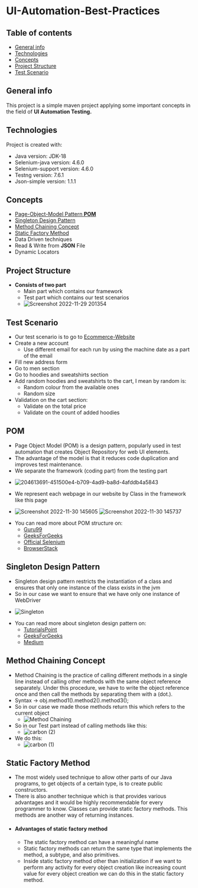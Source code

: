# UI-Automation-Best-Practices
## Table of contents
* [General info](#general-info)
* [Technologies](#technologies)
* [Concepts](#concepts)
* [Project Structure](#project-structure)
* [Test Scenario](#test-scenario)
## General info
This project is a simple maven project applying some important concepts in the field of **UI Automation Testing.**
## Technologies
Project is created with:
* Java version: JDK-18
* Selenium-java version: 4.6.0
* Selenium-support version: 4.6.0
* Testng version: 7.6.1
* Json-simple version: 1.1.1
## Concepts
* [Page-Object-Model Pattern **POM**](#pom)
* [Singleton Design Pattern](#singleton-design-pattern)
* [Method Chaining Concept](#method-chaining-concept)
* [Static Factory Method](#static-factory-method)
* Data Driven techniques
* Read & Write from **JSON** File
* Dynamic Locators
## Project Structure
* **Consists of two part**
  - Main part which contains our framework
  - Test part which contains our test scenarios
  - ![Screenshot 2022-11-29 201354](https://user-images.githubusercontent.com/41761100/204613691-451500e4-b709-4ad9-ba8d-4afddb4a5843.png)
## Test Scenario
* Our test scenario is to go to [Ecommerce-Website](https://magento.softwaretestingboard.com/)
* Create a new account
  - Use different email for each run by using the machine date as a part of the email
* Fill new address form
* Go to men section
* Go to hoodies and sweatshirts section
* Add random hoodies and sweatshirts to the cart, I mean by random is:
  - Random colour from the available ones
  - Random size
* Validation on the cart section:
  - Validate on the total price
  - Validate on the count of added hoodies
## POM
* Page Object Model (POM) is a design pattern, popularly used in test automation that creates Object Repository for web UI elements.
* The advantage of the model is that it reduces code duplication and improves test maintenance.
* We separate the framework (coding part) from the testing part
 - ![204613691-451500e4-b709-4ad9-ba8d-4afddb4a5843](https://user-images.githubusercontent.com/41761100/204801549-c8ba26dd-ff3c-497f-a444-e5353a1bf59c.png)
* We represent each webpage in our website by Class in the framework like this page
 - ![Screenshot 2022-11-30 145605](https://user-images.githubusercontent.com/41761100/204803096-b00e883b-2902-44d6-8281-0243c968a603.jpg) ![Screenshot 2022-11-30 145737](https://user-images.githubusercontent.com/41761100/204803641-1d285ff6-85e8-4cd9-a92f-9547d3cf4f74.png)
* You can read more about POM structure on:
  - [Guru99](https://www.guru99.com/page-object-model-pom-page-factory-in-selenium-ultimate-guide.html)
  - [GeeksForGeeks](https://www.geeksforgeeks.org/page-object-model-pom/)
  - [Official Selenium](https://www.selenium.dev/documentation/test_practices/encouraged/page_object_models/)
  - [BrowserStack](https://www.browserstack.com/guide/page-object-model-in-selenium)
## Singleton Design Pattern
* Singleton design pattern restricts the instantiation of a class and ensures that only one instance of the class exists in the jvm
* So in our case we want to ensure that we have only one instance of WebDriver
 - ![Singleton](https://user-images.githubusercontent.com/41761100/204817225-65b88168-8f0b-4517-ad74-bd3e706eded7.svg)
* You can read more about singleton design pattern on:
  - [TutorialsPoint](https://www.tutorialspoint.com/design_pattern/singleton_pattern.htm)
  - [GeeksForGeeks](https://www.geeksforgeeks.org/java-singleton-design-pattern-practices-examples/)
  - [Medium](https://medium.com/geekculture/introduction-to-design-patterns-understanding-singleton-design-pattern-5a4d49960444#:~:text=The%20Singleton%20Design%20Pattern%20is,%3B%20in%20case%20of%20Java)
## Method Chaining Concept
* Method Chaining is the practice of calling different methods in a single line instead of calling other methods with the same object reference separately. Under this procedure, we have to write the object reference once and then call the methods by separating them with a (dot.).
* Syntax -> obj.method1().method2().method3();
* So in our case we made those methods return this which refers to the current object
  - ![Method Chaining](https://user-images.githubusercontent.com/41761100/205443702-54c7c867-9a72-4019-8d68-b6936b4354f8.svg)
* So in our Test part instead of calling methods like this:
  - ![carbon (2)](https://user-images.githubusercontent.com/41761100/205444424-d7de2a0f-ffe2-4139-9242-3a47d4bc7f79.svg)
* We do this:
  - ![carbon (1)](https://user-images.githubusercontent.com/41761100/205444382-52e54122-38ce-44b2-bbf8-480807be2814.svg)
## Static Factory Method
* The most widely used technique to allow other parts of our Java programs, to get objects of a certain type, is to create public constructors.
* There is also another technique which is that provides various advantages and it would be highly recommendable for every programmer to know. Classes can provide static factory methods. This methods are another way of returning instances.
* #### Advantages of static factory method
  - The static factory method can have a meaningful name 
  - Static factory methods can return the same type that implements the method, a subtype, and also primitives.
  - Inside static factory method other than initialization if we want to perform any activity for every object creation like increasing count value for every object creation we can do this in the static factory method. 
